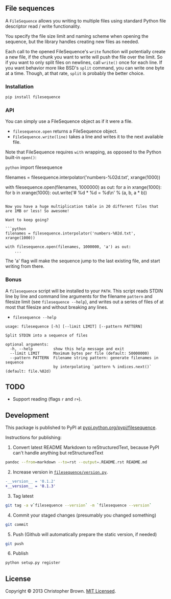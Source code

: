 ## File sequences

A `FileSequence` allows you writing to multiple files using standard Python file descriptor read / write functionality.

You specify the file size limit and naming scheme when opening the sequence, but the library handles creating new files as needed.

Each call to the opened FileSequence's `write` function will potentially create a new file, if the chunk you want to write will push the file over the limit. So if you want to only split files on newlines, call `write()` once for each line. If you want behavior more like BSD's `split` command, you can write one byte at a time. Though, at that rate, `split` is probably the better choice.

### Installation

```sh
pip install filesequence
```

### API

You can simply use a FileSequence object as if it were a file.

* `filesequence.open` returns a FileSequence object.
* `FileSequence.write(line)` takes a line and writes it to the next available file.

Note that FileSequence requires `with` wrapping, as opposed to the Python built-in `open()`:

```python```
import filesequence

filenames = filesequence.interpolator('numbers-%02d.txt', xrange(1000))

with filesequence.open(filenames, 1000000) as out:
    for a in xrange(1000):
        for b in xrange(1000):
            out.write('# %d * %d = %d\n' % (a, b, a * b))
```

Now you have a huge multiplication table in 20 different files that are 1MB or less! So awesome!

Want to keep going?

```python
filenames = filesequence.interpolator('numbers-%02d.txt', xrange(1000))

with filesequence.open(filenames, 1000000, 'a') as out:
    ...
```

The 'a' flag will make the sequence jump to the last existing file, and start writing from there.

### Bonus

A `filesequence` script will be installed to your `PATH`. This script reads STDIN line by line and command line arguments for the filename `pattern` and filesize limit (see `filesequence --help`), and writes out a series of files of at most that filesize and without breaking any lines.

* `filesequence --help`

```
usage: filesequence [-h] [--limit LIMIT] [--pattern PATTERN]

Split STDIN into a sequence of files

optional arguments:
  -h, --help         show this help message and exit
  --limit LIMIT      Maximum bytes per file (default: 50000000)
  --pattern PATTERN  Filename string pattern: generate filenames in sequence
                     by interpolating `pattern % indices.next()` (default: file.%02d)
```

## TODO

* Support reading (flags `r` and `r+`).

## Development

This package is published to PyPI at [pypi.python.org/pypi/filesequence](https://pypi.python.org/pypi/filesequence/).

Instructions for publishing:

1. Convert latest README Markdown to reStructuredText, because PyPI can't handle anything but reStructuredText
```bash
pandoc --from=markdown --to=rst --output=.README.rst README.md
```

2. Increase version in [`filesequence/version.py`](filesequence/version.py).
```diff
-__version__ = '0.1.2'
+__version__ = '0.1.3'
```

3. Tag latest
```bash
git tag -a v`filesequence --version` -m `filesequence --version`
```

4. Commit your staged changes (presumably you changed something)
```bash
git commit
```

5. Push (Github will automatically prepare the static version, if needed)
```bash
git push
```

6. Publish
```bash
python setup.py register
```


## License

Copyright © 2013 Christopher Brown. [MIT Licensed](LICENSE).
